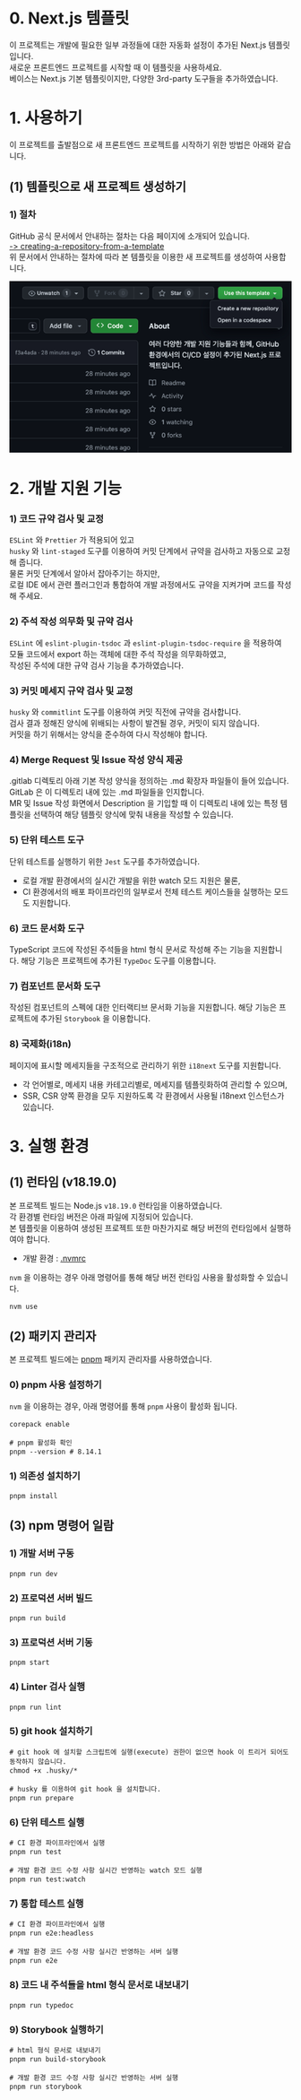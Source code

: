 # 0. Next.js 템플릿
이 프로젝트는 개발에 필요한 일부 과정들에 대한 자동화 설정이 추가된 Next.js 템플릿입니다.  
새로운 프론트엔드 프로젝트를 시작할 때 이 템플릿을 사용하세요.  
베이스는 Next.js 기본 템플릿이지만, 다양한 3rd-party 도구들을 추가하였습니다.

# 1. 사용하기
이 프로젝트를 출발점으로 새 프론트엔드 프로젝트를 시작하기 위한 방법은 아래와 같습니다.

## (1) 템플릿으로 새 프로젝트 생성하기

### 1) 절차
GitHub 공식 문서에서 안내하는 절차는 다음 페이지에 소개되어 있습니다.  
[-> creating-a-repository-from-a-template](https://docs.github.com/ko/repositories/creating-and-managing-repositories/creating-a-repository-from-a-template)  
위 문서에서 안내하는 절차에 따라 본 템플릿을 이용한 새 프로젝트를 생성하여 사용합니다.

![use-this-template.png](assets/readme/use-this-template.png)

# 2. 개발 지원 기능

### 1) 코드 규약 검사 및 교정
`ESLint` 와 `Prettier` 가 적용되어 있고  
`husky` 와 `lint-staged` 도구를 이용하여 커밋 단계에서 규약을 검사하고 자동으로 교정해 줍니다.  
물론 커밋 단계에서 알아서 잡아주기는 하지만,  
로컬 IDE 에서 관련 플러그인과 통합하여 개발 과정에서도 규약을 지켜가며 코드를 작성해 주세요.

### 2) 주석 작성 의무화 및 규약 검사
`ESLint` 에 `eslint-plugin-tsdoc` 과 `eslint-plugin-tsdoc-require` 을 적용하여  
모듈 코드에서 export 하는 객체에 대한 주석 작성을 의무화하였고,  
작성된 주석에 대한 규약 검사 기능을 추가하였습니다.

### 3) 커밋 메세지 규약 검사 및 교정
`husky` 와 `commitlint` 도구를 이용하여 커밋 직전에 규약을 검사합니다.  
검사 결과 정해진 양식에 위배되는 사항이 발견될 경우, 커밋이 되지 않습니다.  
커밋을 하기 위해서는 양식을 준수하여 다시 작성해야 합니다.

### 4) Merge Request 및 Issue 작성 양식 제공
.gitlab 디렉토리 아래 기본 작성 양식을 정의하는 .md 확장자 파일들이 들어 있습니다.  
GitLab 은 이 디렉토리 내에 있는 .md 파일들을 인지합니다.  
MR 및 Issue 작성 화면에서 Description 을 기입할 때 이 디렉토리 내에 있는 특정 템플릿을 선택하여 해당 템플릿 양식에 맞춰 내용을 작성할 수 있습니다.

### 5) 단위 테스트 도구
단위 테스트를 실행하기 위한 `Jest` 도구를 추가하였습니다.
* 로컬 개발 환경에서의 실시간 개발을 위한 watch 모드 지원은 물론,
* CI 환경에서의 배포 파이프라인의 일부로서 전체 테스트 케이스들을 실행하는 모드도 지원합니다.

### 6) 코드 문서화 도구
TypeScript 코드에 작성된 주석들을 html 형식 문서로 작성해 주는 기능을 지원합니다.
해당 기능은 프로젝트에 추가된 `TypeDoc` 도구를 이용합니다.

### 7) 컴포넌트 문서화 도구
작성된 컴포넌트의 스펙에 대한 인터랙티브 문서화 기능을 지원합니다.
해당 기능은 프로젝트에 추가된 `Storybook` 을 이용합니다. 

### 8) 국제화(i18n)
페이지에 표시할 메세지들을 구조적으로 관리하기 위한 `i18next` 도구를 지원합니다.
* 각 언어별로, 메세지 내용 카테고리별로, 메세지를 템플릿화하여 관리할 수 있으며,
* SSR, CSR 양쪽 환경을 모두 지원하도록 각 환경에서 사용될 i18next 인스턴스가 있습니다.

# 3. 실행 환경

## (1) 런타임 (v18.19.0)
본 프로젝트 빌드는 Node.js `v18.19.0` 런타임을 이용하였습니다.  
각 환경별 런타임 버전은 아래 파일에 지정되어 있습니다.   
본 템플릿을 이용하여 생성된 프로젝트 또한 마찬가지로 해당 버전의 런타임에서 실행하여야 합니다. 
* 개발 환경 : [.nvmrc](./.nvmrc)

`nvm` 을 이용하는 경우 아래 명령어를 통해 해당 버전 런타임 사용을 활성화할 수 있습니다.
```shell
nvm use
```

## (2) 패키지 관리자 
본 프로젝트 빌드에는 [pnpm](https://pnpm.io/ko/) 패키지 관리자를 사용하였습니다.

### 0) pnpm 사용 설정하기
`nvm` 을 이용하는 경우, 아래 명령어를 통해 `pnpm` 사용이 활성화 됩니다.
```shell
corepack enable

# pnpm 활성화 확인
pnpm --version # 8.14.1
```
### 1) 의존성 설치하기
```shell
pnpm install
```

## (3) npm 명령어 일람
### 1) 개발 서버 구동
```shell
pnpm run dev
```
### 2) 프로덕션 서버 빌드
```shell
pnpm run build
```
### 3) 프로덕션 서버 기동
```shell
pnpm start
```
### 4) Linter 검사 실행
```shell
pnpm run lint
```
### 5) git hook 설치하기
```shell
# git hook 에 설치할 스크립트에 실행(execute) 권한이 없으면 hook 이 트리거 되어도 동작하지 않습니다.
chmod +x .husky/* 

# husky 를 이용하여 git hook 을 설치합니다.
pnpm run prepare
```
### 6) 단위 테스트 실행
```shell
# CI 환경 파이프라인에서 실행 
pnpm run test

# 개발 환경 코드 수정 사항 실시간 반영하는 watch 모드 실행
pnpm run test:watch
```
### 7) 통합 테스트 실행
```shell
# CI 환경 파이프라인에서 실행
pnpm run e2e:headless

# 개발 환경 코드 수정 사항 실시간 반영하는 서버 실행
pnpm run e2e
```
### 8) 코드 내 주석들을 html 형식 문서로 내보내기
```shell
pnpm run typedoc
```
### 9) Storybook 실행하기
```shell
# html 형식 문서로 내보내기
pnpm run build-storybook 

# 개발 환경 코드 수정 사항 실시간 반영하는 서버 실행
pnpm run storybook
```
